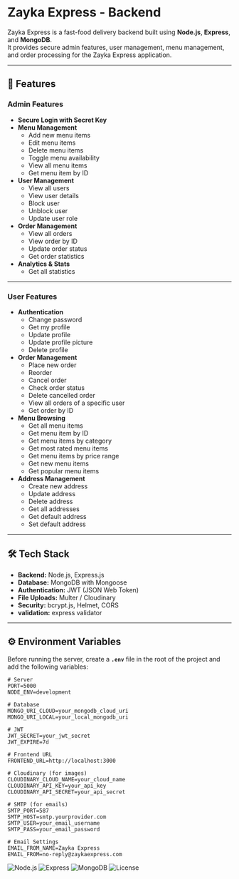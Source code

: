 # Zayka Express - Backend

Zayka Express is a fast-food delivery backend built using **Node.js**, **Express**, and **MongoDB**.  
It provides secure admin features, user management, menu management, and order processing for the Zayka Express application.

---

## 🚀 Features

### **Admin Features**
- **Secure Login with Secret Key**
- **Menu Management**
  - Add new menu items
  - Edit menu items
  - Delete menu items
  - Toggle menu availability
  - View all menu items
  - Get menu item by ID
- **User Management**
  - View all users
  - View user details
  - Block user
  - Unblock user
  - Update user role
- **Order Management**
  - View all orders
  - View order by ID
  - Update order status
  - Get order statistics
- **Analytics & Stats**
  - Get all statistics

---

### **User Features**
- **Authentication**
  - Change password
  - Get my profile
  - Update profile
  - Update profile picture
  - Delete profile
- **Order Management**
  - Place new order
  - Reorder
  - Cancel order
  - Check order status
  - Delete cancelled order
  - View all orders of a specific user
  - Get order by ID
- **Menu Browsing**
  - Get all menu items
  - Get menu item by ID
  - Get menu items by category
  - Get most rated menu items
  - Get menu items by price range
  - Get new menu items
  - Get popular menu items
- **Address Management**
  - Create new address
  - Update address
  - Delete address
  - Get all addresses
  - Get default address
  - Set default address

---

## 🛠 Tech Stack

- **Backend:** Node.js, Express.js
- **Database:** MongoDB with Mongoose
- **Authentication:** JWT (JSON Web Token)
- **File Uploads:** Multer / Cloudinary
- **Security:** bcrypt.js, Helmet, CORS
- **validation:** express validator

---


## ⚙️ Environment Variables

Before running the server, create a **`.env`** file in the root of the project and add the following variables:

```env
# Server
PORT=5000
NODE_ENV=development

# Database
MONGO_URI_CLOUD=your_mongodb_cloud_uri
MONGO_URI_LOCAL=your_local_mongodb_uri

# JWT
JWT_SECRET=your_jwt_secret
JWT_EXPIRE=7d

# Frontend URL
FRONTEND_URL=http://localhost:3000

# Cloudinary (for images)
CLOUDINARY_CLOUD_NAME=your_cloud_name
CLOUDINARY_API_KEY=your_api_key
CLOUDINARY_API_SECRET=your_api_secret

# SMTP (for emails)
SMTP_PORT=587
SMTP_HOST=smtp.yourprovider.com
SMTP_USER=your_email_username
SMTP_PASS=your_email_password

# Email Settings
EMAIL_FROM_NAME=Zayka Express
EMAIL_FROM=no-reply@zaykaexpress.com
```




![Node.js](https://img.shields.io/badge/Node.js-18.x-green)
![Express](https://img.shields.io/badge/Express.js-Backend-lightgrey)
![MongoDB](https://img.shields.io/badge/Database-MongoDB-brightgreen)
![License](https://img.shields.io/badge/License-MIT-blue)






